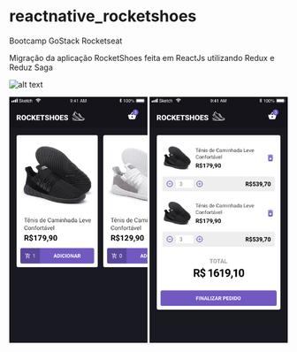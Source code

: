 # reactnative_rocketshoes
Bootcamp GoStack Rocketseat

Migração da aplicação RocketShoes feita em ReactJs utilizando Redux e Reduz Saga

<img src="https://github.com/JosiasFurtado/reactnative_rocketshoes/blob/master/demo.gif" alt="alt text" width="375" height="690">

![](https://github.com/JosiasFurtado/reactnative_rocketshoes/blob/master/layout.jpg)
